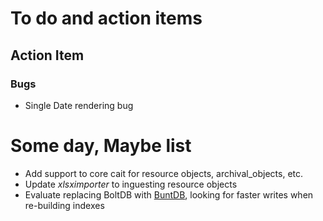 
# To do and action items

## Action Item

### Bugs

+ Single Date rendering bug

# Some day, Maybe list

+ Add support to core cait for resource objects, archival_objects, etc.
+ Update _xlsximporter_ to inguesting resource objects
+ Evaluate replacing BoltDB with [BuntDB](https://github.com/tidwall/buntdb), looking for faster writes when re-building indexes
